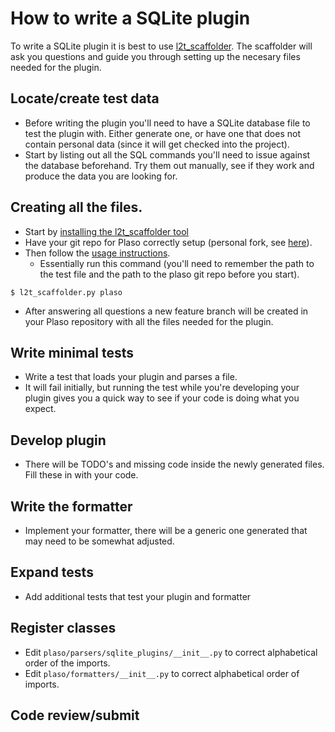 # How to write a SQLite plugin

To write a SQLite plugin it is best to use
[l2t_scaffolder](https://github.com/log2timeline/l2tscaffolder). The scaffolder
will ask you questions and guide you through setting up the necesary files
needed for the plugin.

## Locate/create test data

* Before writing the plugin you'll need to have a SQLite database file to test
  the plugin with. Either generate one, or have one that does not contain
  personal data (since it will get checked into the project).
* Start by listing out all the SQL commands you'll need to issue against the
  database beforehand. Try them out manually, see if they work and produce the
  data you are looking for.

## Creating all the files.

* Start by [installing the l2t_scaffolder
  tool](https://l2tscaffolder.readthedocs.io/en/latest/sources/user/Installation.html)
* Have your git repo for Plaso correctly setup (personal fork, see
  [here](Developers-Guide.html)).
* Then follow the [usage
  instructions](https://l2tscaffolder.readthedocs.io/en/latest/sources/user/Using-The-Tool.html).
  * Essentially run this command (you'll need to remember the path to the test
    file and the path to the plaso git repo before you start).

```
$ l2t_scaffolder.py plaso
```

* After answering all questions a new feature branch will be created in your
  Plaso repository with all the files needed for the plugin.

## Write minimal tests
* Write a test that loads your plugin and parses a file.
* It will fail initially, but running the test while you're developing your
  plugin gives you a quick way to see if your code is doing what you expect.

## Develop plugin
* There will be TODO's and missing code inside the newly generated files. Fill
  these in with your code.

## Write the formatter
*  Implement your formatter, there will be a generic one generated that may need
   to be somewhat adjusted.

## Expand tests
* Add additional tests that test your plugin and formatter

## Register classes
* Edit `plaso/parsers/sqlite_plugins/__init__.py` to correct alphabetical
  order of the imports.
* Edit `plaso/formatters/__init__.py` to correct alphabetical order of imports.

## Code review/submit
